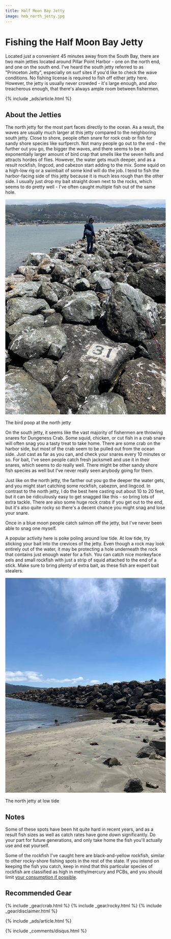 ```yaml
---
title: Half Moon Bay Jetty
image: hmb_north_jetty.jpg
---
```


# Fishing the Half Moon Bay Jetty

Located just a convenient 45 minutes away from the South Bay, there are two main jetties located around Pillar Point Harbor - one on the north end, and one on the south end. I've heard the south jetty referred to as "Princeton Jetty", especially on surf sites if you'd like to check the wave conditions. No fishing license is required to fish off either jetty here. However, the jetty is usually never crowded - it's large enough, and also treacherous enough, that there's always ample room between fishermen.

{% include _ads/article.html %}

## About the Jetties

The north jetty for the most part faces directly to the ocean. As a result, the waves are usually much larger at this jetty compared to the neighboring south jetty. Close to shore, people often snare for rock crab or fish for sandy shore species like surfperch. Not many people go out to the end - the further out you go, the bigger the waves, and there seems to be an exponentially larger amount of bird crap that smells like the seven hells and attracts hordes of flies. However, the water gets much deeper, and as a result rockfish, lingcod, and cabezon start adding to the mix. Some squid on a high-low rig or a swimbait of some kind will do the job. I tend to fish the harbor-facing side of this jetty because it is much less rough than the other side. I usually just drop my bait straight down next to the rocks, which seems to do pretty well - I've often caught multiple fish out of the same hole.

![The bird poop at the north jetty](/assets/images/hmb_bird_poop.jpg)
<div class="caption">The bird poop at the north jetty</div>

On the south jetty, it seems like the vast majority of fishermen are throwing snares for Dungeness Crab. Some squid, chicken, or cut fish in a crab snare will often snag you a tasty treat to take home. There are some crab on the harbor side, but most of the crab seem to be pulled out from the ocean side. Just cast as far as you can, and check your snares every 10 minutes or so. For bait, I've seen people catch fresh jacksmelt and use it in their snares, which seems to do really well. There might be other sandy shore fish species as well but I've never really seen anybody going for them.

Just like on the north jetty, the farther out you go the deeper the water gets, and you might start catching some rockfish, cabezon, and lingcod. In contrast to the north jetty, I do the best here casting out about 10 to 20 feet, but it can be ridiculously easy to get snagged like this - so bring lots of extra tackle. There are also some huge rock crabs if you get out to the end, but it's also quite rocky so there's a decent chance you might snag and lose your snare.

Once in a blue moon people catch salmon off the jetty, but I've never been able to snag one myself.

A popular activity here is poke poling around low tide. At low tide, try sticking your bait into the crevices of the jetty. Even though a rock may look entirely out of the water, it may be protecting a hole underneath the rock that contains just enough water for a fish. You can catch nice monkeyface eels and small rockfish with just a strip of squid attached to the end of a stick. Make sure to bring plenty of extra bait, as these fish are expert bait stealers.

![The north jetty at low tide](/assets/images/hmb_jetty_low_tide.jpg)
<div class="caption">The north jetty at low tide</div>

## Notes

Some of these spots have been hit quite hard in recent years, and as a result fish sizes as well as catch rates have gone down significantly. Do your part for future generations, and only take home the fish you'll actually use and eat yourself. 

Some of the rockfish I've caught here are black-and-yellow rockfish, similar to other rocky-shore fishing spots in the rest of the state. If you intend on keeping the fish you catch, keep in mind that this particular species of rockfish are classified as high in methylmercury and PCBs, and you should limit <a href="https://oehha.ca.gov/advisories/statewide-advisory-eating-fish-california-coastal-locations-without-site-specific-advice">your consumption if possible</a>.

## Recommended Gear

{% include _gear/crab.html %}
{% include _gear/rocky.html %}
{% include _gear/disclaimer.html %}

{% include _ads/article.html %}

{% include _comments/disqus.html %}